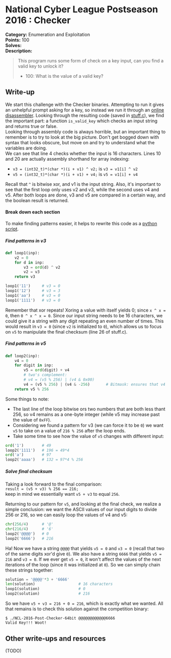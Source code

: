 # National Cyber League Postseason 2016 : Checker

**Category:** Enumeration and Exploitation  
**Points:** 100  
**Solves:**  
**Description:**  

> This program runs some form of check on a key input, can you find a valid key to unlock it?
> * 100: What is the value of a valid key?

## Write-up

We start this challenge with the Checker binaries. Attempting to run it gives an unhelpful prompt asking for a key, so instead we run it through an [online disassembler](https://retdec.com/). Looking through the resulting code (saved in [stuff.c](write-up-files/stuff.c)), we find the important part: a function `is_valid_key` which checks an input string and returns true or false.  
Looking through assembly code is always horrible, but an important thing to remember is to try to look at the big picture. Don't get bogged down with syntax that looks obscure, but move on and try to understand what the variables are doing.  
We can see that line 4 checks whether the input is 16 characters. Lines 10 and 20 are actually assembly shorthand for array indexing:

* `v3 = (int32_t)*(char *)(i + v1) ^ v2;` is `v3 = v1[i] ^ v2`
* `v5 = (int32_t)*(char *)(i + v1) + v4;` is `v5 = v1[i] + v4`

Recall that `^` is bitwise xor, and v1 is the input string. Also, it's important to see that the first loop only uses v2 and v3, while the second uses v4 and v5. After both loops are done, v3 and v5 are compared in a certain way, and the boolean result is returned.  

#### Break down each section
To make finding patterns easier, it helps to rewrite this code as a [python script](write-up-files/exploitation.py).

##### Find patterns in v3

```python
def loop1(inp):
	v2 = 0
	for d in inp:
		v3 = ord(d) ^ v2
		v2 = v3
	return v3

loop1('11')		# v3 = 0
loop1('12')		# v3 = 3
loop1('aa')		# v3 = 0
loop1('1111')	# v3 = 0
```

Remember that xor repeats! Xoring a value with itself yields 0; since `x ^ x = 0`, then `0 ^ x ^ x = 0`. Since our input string needs to be 16 characters, we could give it a string with any digit repeating an even number of times. This would result in `v3 = 0` (since `v2` is initialized to `0`), which allows us to focus on `v5` to manipulate the final checksum (line 26 of stuff.c).

##### Find patterns in v5
```python
def loop2(inp):
	v4 = 0
	for digit in inp:
		v5 = ord(digit) + v4
		# two's complement:
		# v4 = (v5 % 256) | (v4 & 0x00)
		v4 = (v5 % 256) | (v4 & -256)		# Bitmask: ensures that v4 < 256
	return v5 % 256
```

Some things to note:  
* The last line of the loop bitwise ors two numbers that are both less thant 256, so v4 remains as a one-byte integer (while v5 may increase past the value of `0xFF`).  
* Considering we found a pattern for v3 (we can force it to be `0`) we want `v5` to take on a value of `216 % 256` after the loop ends.  
* Take some time to see how the value of `v5` changes with different input:
```python
ord('1')		# 49
loop2('1111')	# 196 = 49*4
ord('a')		# 97
loop2('aaaa')	# 132 = 97*4 % 256
```

##### Solve final checksum
Taking a look forward to the final comparison:  
`result = (v5 + v3) % 256 == 216;`  
keep in mind we essentially want `v5 + v3` to equal `256`.  

Returning to our pattern for `v5`, and looking at the final check, we realize a simple conclusion: we want the ASCII values of our input digits to divide 256 or 216, so we can easily loop the values of v4 and v5:  
```python
chr(256/4)		# '@'
chr(216/4)		# '6'
loop2('@@@@')	# 0
loop2('6666')	# 216
```

Ha! Now we have a string `@@@@` that yields `v5 = 0` and `v3 = 0` (recall that two of the same digits xor'd give `0`). We also have a string `6666` that yields `v5 = 216` and `v3 = 0`. If we ever get `v5 = 0`, it won't affect the values of the next iterations of the loop (since it was initialized at `0`). So we can simply chain these strings together:  
```python
solution = '@@@@'*3 + '6666'
len(solution)					# 16 characters
loop1(solution)					# 0
loop2(solution)					# 216
```

So we have `v5 + v3 = 216 + 0 = 216`, which is exactly what we wanted. All that remains is to check this solution against the competition binary:  
```
$ ./NCL-2016-Post-Checker-64bit @@@@@@@@@@@@6666
Valid Key!!! Woot!
```

## Other write-ups and resources

(TODO)
